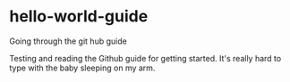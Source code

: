 # hello-world-guide
Going through the git hub guide

Testing and reading the Github guide for getting started. It's really hard to type with the baby sleeping on my arm.
